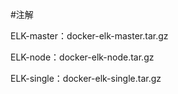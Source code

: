 
#注解

ELK-master：docker-elk-master.tar.gz

ELK-node：docker-elk-node.tar.gz

ELK-single：docker-elk-single.tar.gz
